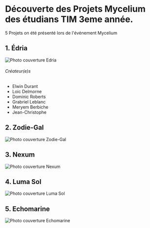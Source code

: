 # Découverte des Projets Mycelium des étudians TIM 3eme année.

5 Projets on été présenté lors de l'événement Mycelium


## 1. Édria

![Photo couverture Edria](Edria/Média/Edria_Couverture.png)
###### Créateur(e)s
- Elwin Durant
- Loic Delmorne
- Dominic Roberts
- Grabriel Leblanc
- Meryem Berbiche
- Jean-Christophe





## 2. Zodie-Gal

![Photo couverture Zodie-Gal](Zodie-Gal/Média/Zodie-Gal_Couverture.png)

## 3. Nexum
![Photo couverture Nexum](Nexum/Média/Nexum_Couverture.png)
## 4. Luma Sol
![Photo couverture Luma Sol](Luma_Sol/Média/Luma_Sol_Couverture.png)
## 5. Echomarine
![Photo couverture Echomarine](Echomarine/Média/Echomarine_Couverture.png)































